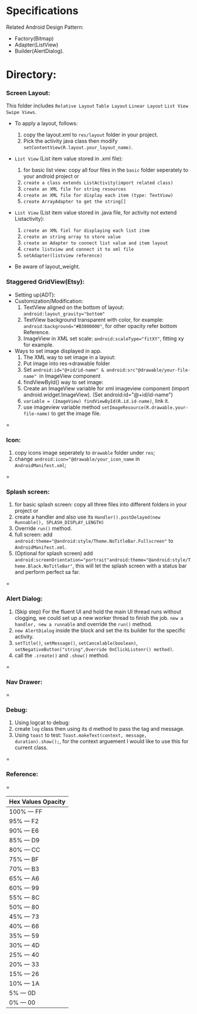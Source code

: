 # Specifications

Related Android Design Pattern: 
* Factory(Bitmap)
* Adapter(ListView)
* Builder(AlertDialog).

Directory:
=
### Screen Layout: 
This folder includes `Relative Layout` `Table Layout` `Linear Layout` `List View` `Swipe Views`.

* To apply a layout, follows:
  1. copy the layout.xml to `res/layout` folder in your project.
  2. Pick the activity java class then modify `setContentView(R.layout.your_layout_name)`.
* `List View` (List item value stored in .xml file):
  1.  for basic list view:
  copy all four files in the `basic` folder seperately to your android project or
  2. `create a class extends ListActivity(import related class)`
  3. `create an XML file for string resources`
  4. `create an XML file for display each item (type: TextView)`
  5. `create ArrayAdapter to get the string[]`
* `List View` (List item value stored in .java file, for activity not extend Listactivity):
  1. `create an XML fiel for displaying each list item`
  2. `create an string array to store value`
  3. `create an Adapter to connect list value and item layout`
  4. `create listview and connect it to xml file`
  5. `setAdapter(listview reference)`

* Be aware of layout_weight.
  

### Staggered GridView(Etsy):
* Setting up(ADT):
* Customization/Modification:
  1. TextView aligned on the bottom of layout: `android:layout_gravity="bottom"`
  2. TextView background transparent with color, for example: `android:background="#B3000000"`, for other opacity refer bottom Reference.
  3. ImageView in XML set scale: `android:scaleType="fitXY"`, fitting xy for example.
* Ways to set image displayed in app.
  1. The XML way to set image in a layout:
    1. Put image into res->drawable folder
    2. Set `android:id="@+id/id-name" & android:src"@drawable/your-file-name" `in ImageView component
  2. findViewById() way to set image:
    1. Create an ImageView variable for xml imageview component (import android.widget.ImageView). (Set android:id="@+id/id-name")
    2. `variable = (ImageView) findViewById(R.id.id-name)`, link it.
    3. use imageview variable method `setImageResource(R.drawable.your-file-name)` to get the image file.

=

### Icon:
  1. copy icons image seperately to `drawable` folder under `res`;
  2. change `android:icon="@drawable/your_icon_name` in `AndroidManifest.xml`;
  
=

### Splash screen:
  1. for basic splash screen:
  copy all three files into different folders in your project or
  2. create a handler and also use its `Handler().postDelayed(new Runnable(), SPLASH_DISPLAY_LENGTH)`
  3. Override `run()` method.
  4. full screen: add `android:theme="@android:style/Theme.NoTitleBar.Fullscreen"` to `AndroidManifest.xml`.
  5. (Optional for splash screen) add `android:screenOrientation="portrait"android:theme="@android:style/Theme.Black.NoTitleBar"`, this will let the splash screen with a status bar and perform perfect sa far.


= 

### Alert Dialog:
  1. (Skip step) For the fluent UI and hold the main UI thread runs without clogging, we could set up a new worker thread to finish the job. `new a handler, new a runnable` and override the `run()` method.
  2. `new AlertDialog` inside the block and set the its builder for the specific activity.
  3. `setTitle()`, `setMessage()`, `setCancelable(boolean)`, `setNegativeButton("string",Override OnClickListenr() method)`.
  4. call the `.create()` and `.show()` method.

=

### Nav Drawer:
=

### Debug:
  1. Using logcat to debug:
  2. create `log` class then using its d method to pass the tag and message.
  3. Using `toast` to test: `Toast.makeText(context, message, duration).show();`, for the context arguement I would like to use this for current class.

=

### Reference:
=

| Hex Values Opacity   |
| ------------- |
|100% — FF
|95% — F2
|90% — E6
|85% — D9
|80% — CC
|75% — BF
|70% — B3
|65% — A6
|60% — 99
|55% — 8C
|50% — 80
|45% — 73
|40% — 66
|35% — 59
|30% — 4D
|25% — 40
|20% — 33
|15% — 26
|10% — 1A
|5% — 0D
|0% — 00 

